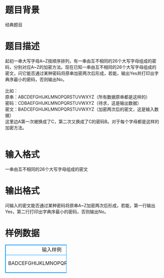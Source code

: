 # 

 
 # 题目背景 
经典题目 

 
 # 题目描述 
起初一串大写字母A~Z按顺序排列，有一串由互不相同的26个大写字母组成的密码，分别对应A~Z的加密方法。现在已知一串由互不相同的26个大写字母组成的密文，问它能否通过某种密码将原串加密两次后形成，若能，输出Yes并打印出字典序最小的密码，否则输出No。<BR><BR>比如：<BR>原串：ABCDEFGHIJKLMNOPQRSTUVWXYZ（所有数据原串都是这样的）<BR>密码：CDBAEFGHIJKLMNOPQRSTUVWXYZ（待求，这是输出数据）<BR>密文：BADCEFGHIJKLMNOPQRSTUVWXYZ（加密两次后的密文，这是输入数据）<BR>这里边A第一次被换成了C，第二次又换成了C的密码B。对于每个字母都是这样的加密方法。<BR><BR> 

 
 # 输入格式 
一串由互不相同的26个大写字母组成的密文 

 
 # 输出格式 
问输入的密文能否通过某种密码将原串A~Z加密两次后形成，若能，第一行输出Yes，第二行打印出字典序最小的密码，否则输出No。 
# 样例数据
<style>
        table,table tr th, table tr td { border:1px solid #0094ff; }
        table { width: 200px; min-height: 25px; line-height: 25px; text-align: center; border-collapse: collapse;}   
    </style>
<table>
	<tr>
		<td>输入样例</td>
		<td>输出样例</td>
	</tr>
<tr><td>BADCEFGHIJKLMNOPQRSTUVWXYZ</td><td>Yes
CDBAEFGHIJKLMNOPQRSTUVWXYZ</td></tr></table>
